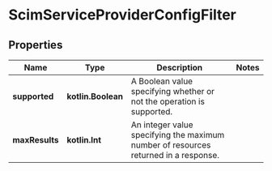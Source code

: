 
# ScimServiceProviderConfigFilter

## Properties
Name | Type | Description | Notes
------------ | ------------- | ------------- | -------------
**supported** | **kotlin.Boolean** | A Boolean value specifying whether or not the operation is supported. | 
**maxResults** | **kotlin.Int** | An integer value specifying the maximum number of resources returned in a response. | 



